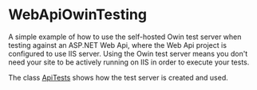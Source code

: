 # WebApiOwinTesting

A simple example of how to use the self-hosted Owin test server when testing against an ASP.NET Web Api, where the Web Api project is configured to use IIS server. Using the Owin test server means you don't need your site to be actively running on IIS in order to execute your tests.

The class [ApiTests](https://github.com/seanvander/WebApiOwinTesting/blob/master/WebApplication.Test/ApiTests.cs) shows how the test server is created and used.
